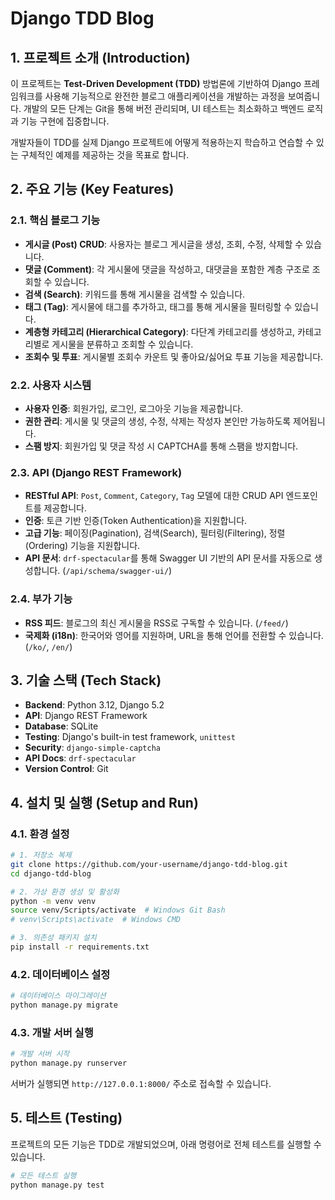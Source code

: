 # Django TDD Blog

## 1. 프로젝트 소개 (Introduction)

이 프로젝트는 **Test-Driven Development (TDD)** 방법론에 기반하여 Django 프레임워크를 사용해 기능적으로 완전한 블로그 애플리케이션을 개발하는 과정을 보여줍니다. 개발의 모든 단계는 Git을 통해 버전 관리되며, UI 테스트는 최소화하고 백엔드 로직과 기능 구현에 집중합니다.

개발자들이 TDD를 실제 Django 프로젝트에 어떻게 적용하는지 학습하고 연습할 수 있는 구체적인 예제를 제공하는 것을 목표로 합니다.

## 2. 주요 기능 (Key Features)

### 2.1. 핵심 블로그 기능
- **게시글 (Post) CRUD**: 사용자는 블로그 게시글을 생성, 조회, 수정, 삭제할 수 있습니다.
- **댓글 (Comment)**: 각 게시물에 댓글을 작성하고, 대댓글을 포함한 계층 구조로 조회할 수 있습니다.
- **검색 (Search)**: 키워드를 통해 게시물을 검색할 수 있습니다.
- **태그 (Tag)**: 게시물에 태그를 추가하고, 태그를 통해 게시물을 필터링할 수 있습니다.
- **계층형 카테고리 (Hierarchical Category)**: 다단계 카테고리를 생성하고, 카테고리별로 게시물을 분류하고 조회할 수 있습니다.
- **조회수 및 투표**: 게시물별 조회수 카운트 및 좋아요/싫어요 투표 기능을 제공합니다.

### 2.2. 사용자 시스템
- **사용자 인증**: 회원가입, 로그인, 로그아웃 기능을 제공합니다.
- **권한 관리**: 게시물 및 댓글의 생성, 수정, 삭제는 작성자 본인만 가능하도록 제어됩니다.
- **스팸 방지**: 회원가입 및 댓글 작성 시 CAPTCHA를 통해 스팸을 방지합니다.

### 2.3. API (Django REST Framework)
- **RESTful API**: `Post`, `Comment`, `Category`, `Tag` 모델에 대한 CRUD API 엔드포인트를 제공합니다.
- **인증**: 토큰 기반 인증(Token Authentication)을 지원합니다.
- **고급 기능**: 페이징(Pagination), 검색(Search), 필터링(Filtering), 정렬(Ordering) 기능을 지원합니다.
- **API 문서**: `drf-spectacular`를 통해 Swagger UI 기반의 API 문서를 자동으로 생성합니다. (`/api/schema/swagger-ui/`)

### 2.4. 부가 기능
- **RSS 피드**: 블로그의 최신 게시물을 RSS로 구독할 수 있습니다. (`/feed/`)
- **국제화 (i18n)**: 한국어와 영어를 지원하며, URL을 통해 언어를 전환할 수 있습니다. (`/ko/`, `/en/`)

## 3. 기술 스택 (Tech Stack)

- **Backend**: Python 3.12, Django 5.2
- **API**: Django REST Framework
- **Database**: SQLite
- **Testing**: Django's built-in test framework, `unittest`
- **Security**: `django-simple-captcha`
- **API Docs**: `drf-spectacular`
- **Version Control**: Git

## 4. 설치 및 실행 (Setup and Run)

### 4.1. 환경 설정
```bash
# 1. 저장소 복제
git clone https://github.com/your-username/django-tdd-blog.git
cd django-tdd-blog

# 2. 가상 환경 생성 및 활성화
python -m venv venv
source venv/Scripts/activate  # Windows Git Bash
# venv\Scripts\activate  # Windows CMD

# 3. 의존성 패키지 설치
pip install -r requirements.txt
```

### 4.2. 데이터베이스 설정
```bash
# 데이터베이스 마이그레이션
python manage.py migrate
```

### 4.3. 개발 서버 실행
```bash
# 개발 서버 시작
python manage.py runserver
```
서버가 실행되면 `http://127.0.0.1:8000/` 주소로 접속할 수 있습니다.

## 5. 테스트 (Testing)

프로젝트의 모든 기능은 TDD로 개발되었으며, 아래 명령어로 전체 테스트를 실행할 수 있습니다.

```bash
# 모든 테스트 실행
python manage.py test
